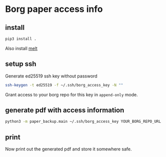 # Borg paper access info

## install
```bash
pip3 install .
```
Also install [melt](https://github.com/charmbracelet/melt)

## setup ssh
Generate ed25519 ssh key without password
```bash
ssh-keygen -t ed25519 -f ~/.ssh/borg_access_key -N ""
```
Grant access to your borg repo for this key in `append-only` mode.

## generate pdf with access information
```bash
python3 -m paper_backup.main ~/.ssh/borg_access_key YOUR_BORG_REPO_URL YOUR_BORG_REPO_SSH_FINGERPRINT
```

## print
Now print out the generated pdf and store it somewhere safe.